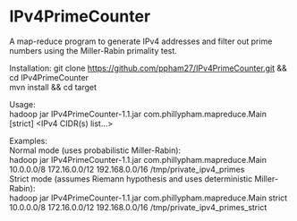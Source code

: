 IPv4PrimeCounter
================

A map-reduce program to generate IPv4 addresses and filter out prime numbers using the Miller-Rabin primality test.

Installation:
git clone https://github.com/ppham27/IPv4PrimeCounter.git && cd IPv4PrimeCounter  
mvn install && cd target

Usage:  
hadoop jar IPv4PrimeCounter-1.1.jar com.phillypham.mapreduce.Main [strict] <IPv4 CIDR(s) list...> <output path>

Examples:  
Normal mode (uses probabilistic Miller-Rabin):  
hadoop jar IPv4PrimeCounter-1.1.jar com.phillypham.mapreduce.Main 10.0.0.0/8 172.16.0.0/12 192.168.0.0/16 /tmp/private_ipv4_primes  
Strict mode (assumes Riemann hypothesis and uses deterministic Miller-Rabin):  
hadoop jar IPv4PrimeCounter-1.1.jar com.phillypham.mapreduce.Main strict 10.0.0.0/8 172.16.0.0/12 192.168.0.0/16 /tmp/private_ipv4_primes_strict
